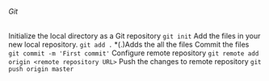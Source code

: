 ###### Git
Initialize the local directory as a Git repository
`git init` 
Add the files in your new local repository. 
`git add .` *(.)Adds the all the files
Commit the files  
`git commit -m 'First commit'` 
Configure remote repository 
`git remote add origin <remote repository URL>` 
Push the changes to remote repository 
`git push origin master` 
